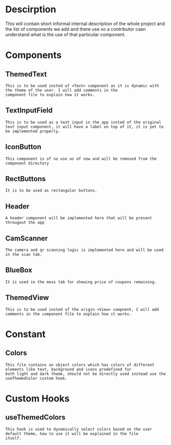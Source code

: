 
# Descirption

This will contain short informal internal description of the whole project and the list of components we add and there use so a contributor caan understand what is the use of that particular component.

# Components

## ThemedText
    This is to be used insted of <Text> component as it is dynamic with the theme of the user. I will add comments in the 
    component file to explain how it works.

## TextInputField
    This is to be used as a text input in the app insted of the original text input component, it will have a label on top of it, it is yet to be implemented properly.

## IconButton
    This component is of no use as of now and will be removed from the component directory

## RectButtons
    It is to be used as rectangular buttons. 
## Header
    A header component will be implemented here that will be present througout the app

## CamScanner
    The camera and qr scanning logic is implemented here and will be used in the scan tab.

## BlueBox
    It is used in the mess tab for showing price of coupons remaining.

## ThemedView
    This is to be used insted of the origin <View> compnent, I will add comments in the component file to explain how it works.

# Constant

## Colors
    This file contains an object colors which has colors of different elements like text, background and icons predefined for 
    both light and dark theme, should not be directly used instead use the useThemedColor custom hook.

# Custom Hooks

## useThemedColors
    This hook is used to dynamically select colors based on the user default theme, how to use it will be explained in the file 
    itself.